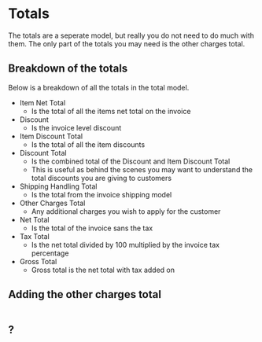 # Totals

The totals are a seperate model, but really you do not need to do much with them. The only part of the totals you may need is the other charges total.

## Breakdown of the totals
Below is a breakdown of all the totals in the total model.
* Item Net Total
    * Is the total of all the items net total on the invoice
* Discount
    * Is the invoice level discount
* Item Discount Total
    * Is the total of all the item discounts
* Discount Total
    * Is the combined total of the Discount and Item Discount Total
    * This is useful as behind the scenes you may want to understand the total discounts you are giving to customers
* Shipping Handling Total
    * Is the total from the invoice shipping model
* Other Charges Total
    * Any additional charges you wish to apply for the customer
* Net Total
    * Is the total of the invoice sans the tax
* Tax Total
    * Is the net total divided by 100 multiplied by the invoice tax percentage
* Gross Total
    * Gross total is the net total with tax added on

 ## Adding the other charges total
 ```
 ```

 ## ?